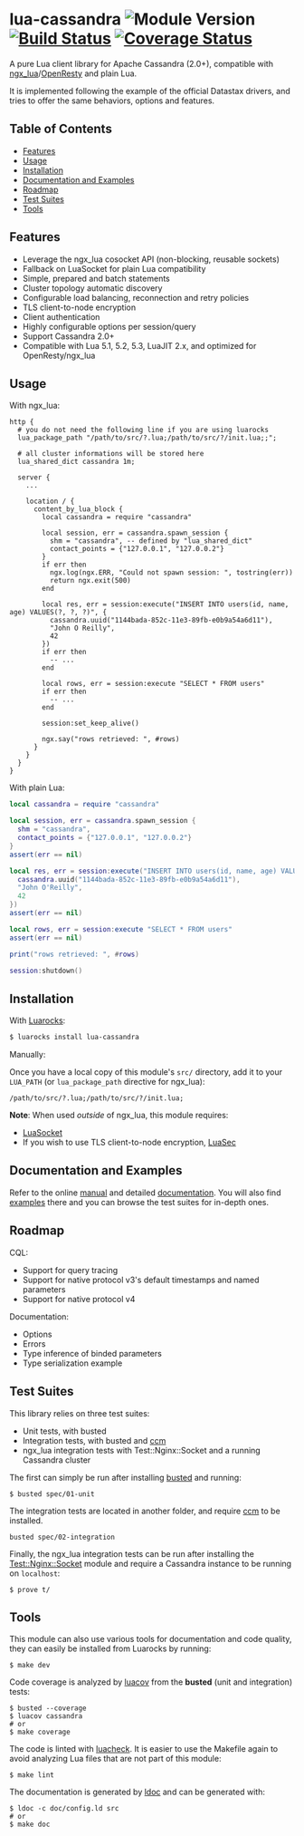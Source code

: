 # lua-cassandra ![Module Version][badge-version-image] [![Build Status][badge-travis-image]][badge-travis-url] [![Coverage Status][badge-coveralls-image]][badge-coveralls-url]

A pure Lua client library for Apache Cassandra (2.0+), compatible with [ngx_lua]/[OpenResty] and plain Lua.

It is implemented following the example of the official Datastax drivers, and tries to offer the same behaviors, options and features.

## Table of Contents

- [Features](#features)
- [Usage](#usage)
- [Installation](#installation)
- [Documentation and Examples](#documentation-and-examples)
- [Roadmap](#roadmap)
- [Test Suites](#test-suites)
- [Tools](#tools)

## Features

- Leverage the ngx_lua cosocket API (non-blocking, reusable sockets)
- Fallback on LuaSocket for plain Lua compatibility
- Simple, prepared and batch statements
- Cluster topology automatic discovery
- Configurable load balancing, reconnection and retry policies
- TLS client-to-node encryption
- Client authentication
- Highly configurable options per session/query
- Support Cassandra 2.0+
- Compatible with Lua 5.1, 5.2, 5.3, LuaJIT 2.x, and optimized for OpenResty/ngx_lua

## Usage

With ngx_lua:

```nginx
http {
  # you do not need the following line if you are using luarocks
  lua_package_path "/path/to/src/?.lua;/path/to/src/?/init.lua;;";

  # all cluster informations will be stored here
  lua_shared_dict cassandra 1m;

  server {
    ...

    location / {
      content_by_lua_block {
        local cassandra = require "cassandra"

        local session, err = cassandra.spawn_session {
          shm = "cassandra", -- defined by "lua_shared_dict"
          contact_points = {"127.0.0.1", "127.0.0.2"}
        }
        if err then
          ngx.log(ngx.ERR, "Could not spawn session: ", tostring(err))
          return ngx.exit(500)
        end

        local res, err = session:execute("INSERT INTO users(id, name, age) VALUES(?, ?, ?)", {
          cassandra.uuid("1144bada-852c-11e3-89fb-e0b9a54a6d11"),
          "John O Reilly",
          42
        })
        if err then
          -- ...
        end

        local rows, err = session:execute "SELECT * FROM users"
        if err then
          -- ...
        end

        session:set_keep_alive()

        ngx.say("rows retrieved: ", #rows)
      }
    }
  }
}
```

With plain Lua:

```lua
local cassandra = require "cassandra"

local session, err = cassandra.spawn_session {
  shm = "cassandra",
  contact_points = {"127.0.0.1", "127.0.0.2"}
}
assert(err == nil)

local res, err = session:execute("INSERT INTO users(id, name, age) VALUES(?, ?, ?)", {
  cassandra.uuid("1144bada-852c-11e3-89fb-e0b9a54a6d11"),
  "John O'Reilly",
  42
})
assert(err == nil)

local rows, err = session:execute "SELECT * FROM users"
assert(err == nil)

print("rows retrieved: ", #rows)

session:shutdown()
```

## Installation

With [Luarocks]:

```bash
$ luarocks install lua-cassandra
```

Manually:

Once you have a local copy of this module's `src/` directory, add it to your `LUA_PATH` (or `lua_package_path` directive for ngx_lua):

```
/path/to/src/?.lua;/path/to/src/?/init.lua;
```

**Note**: When used *outside* of ngx_lua, this module requires:

- [LuaSocket](http://w3.impa.br/~diego/software/luasocket/)
- If you wish to use TLS client-to-node encryption, [LuaSec](https://github.com/brunoos/luasec)

## Documentation and Examples

Refer to the online [manual] and detailed [documentation]. You will also find [examples] there and you can browse the test suites for in-depth ones.

## Roadmap

CQL:
- Support for query tracing
- Support for native protocol v3's default timestamps and named parameters
- Support for native protocol v4

Documentation:
- Options
- Errors
- Type inference of binded parameters
- Type serialization example

## Test Suites

This library relies on three test suites:

- Unit tests, with busted
- Integration tests, with busted and [ccm]
- ngx_lua integration tests with Test::Nginx::Socket and a running Cassandra cluster

The first can simply be run after installing [busted] and running:

```shell
$ busted spec/01-unit
```

The integration tests are located in another folder, and require [ccm] to be installed.

```shell
busted spec/02-integration
```

Finally, the ngx_lua integration tests can be run after installing the [Test::Nginx::Socket](http://search.cpan.org/~agent/Test-Nginx-0.23/lib/Test/Nginx/Socket.pm) module and require a Cassandra instance to be running on `localhost`:

```shell
$ prove t/
```

## Tools

This module can also use various tools for documentation and code quality, they can easily be installed from Luarocks by running:

```
$ make dev
```

Code coverage is analyzed by [luacov](http://keplerproject.github.io/luacov/) from the **busted** (unit and integration) tests:

```shell
$ busted --coverage
$ luacov cassandra
# or
$ make coverage
```

The code is linted with [luacheck](https://github.com/mpeterv/luacheck). It is easier to use the Makefile again to avoid analyzing Lua files that are not part of this module:

```shell
$ make lint
```

The documentation is generated by [ldoc](https://github.com/stevedonovan/LDoc) and can be generated with:

```shell
$ ldoc -c doc/config.ld src
# or
$ make doc
```

[Luarocks]: https://luarocks.org
[OpenResty]: https://openresty.org
[ccm]: https://github.com/pcmanus/ccm
[busted]: http://olivinelabs.com/busted
[ngx_lua]: https://github.com/openresty/lua-nginx-module

[documentation]: http://thibaultcha.github.io/lua-cassandra/
[manual]: http://thibaultcha.github.io/lua-cassandra/manual/README.md.html
[examples]: http://thibaultcha.github.io/lua-cassandra/examples/basic.lua.html

[badge-travis-url]: https://travis-ci.org/thibaultCha/lua-cassandra
[badge-travis-image]: https://travis-ci.org/thibaultCha/lua-cassandra.svg?branch=master

[badge-coveralls-url]: https://coveralls.io/r/thibaultCha/lua-cassandra?branch=master
[badge-coveralls-image]: https://coveralls.io/repos/thibaultCha/lua-cassandra/badge.svg?branch=master&style=flat

[badge-version-image]: https://img.shields.io/badge/version-0.5.0-blue.svg?style=flat

